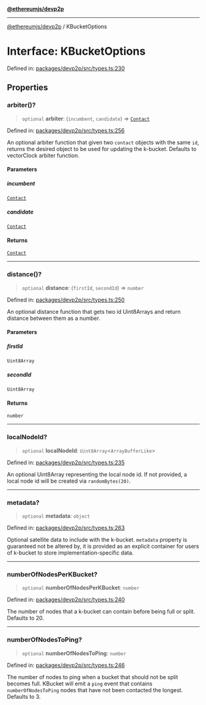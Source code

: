 [**@ethereumjs/devp2p**](../README.md)

***

[@ethereumjs/devp2p](../README.md) / KBucketOptions

# Interface: KBucketOptions

Defined in: [packages/devp2p/src/types.ts:230](https://github.com/ethereumjs/ethereumjs-monorepo/blob/master/packages/devp2p/src/types.ts#L230)

## Properties

### arbiter()?

> `optional` **arbiter**: (`incumbent`, `candidate`) => [`Contact`](Contact.md)

Defined in: [packages/devp2p/src/types.ts:256](https://github.com/ethereumjs/ethereumjs-monorepo/blob/master/packages/devp2p/src/types.ts#L256)

An optional arbiter function that given two `contact` objects with the same `id`,
returns the desired object to be used for updating the k-bucket.
Defaults to vectorClock arbiter function.

#### Parameters

##### incumbent

[`Contact`](Contact.md)

##### candidate

[`Contact`](Contact.md)

#### Returns

[`Contact`](Contact.md)

***

### distance()?

> `optional` **distance**: (`firstId`, `secondId`) => `number`

Defined in: [packages/devp2p/src/types.ts:250](https://github.com/ethereumjs/ethereumjs-monorepo/blob/master/packages/devp2p/src/types.ts#L250)

An optional distance function that gets two id Uint8Arrays and return distance between them as a number.

#### Parameters

##### firstId

`Uint8Array`

##### secondId

`Uint8Array`

#### Returns

`number`

***

### localNodeId?

> `optional` **localNodeId**: `Uint8Array`\<`ArrayBufferLike`\>

Defined in: [packages/devp2p/src/types.ts:235](https://github.com/ethereumjs/ethereumjs-monorepo/blob/master/packages/devp2p/src/types.ts#L235)

An optional Uint8Array representing the local node id.
If not provided, a local node id will be created via `randomBytes(20)`.

***

### metadata?

> `optional` **metadata**: `object`

Defined in: [packages/devp2p/src/types.ts:263](https://github.com/ethereumjs/ethereumjs-monorepo/blob/master/packages/devp2p/src/types.ts#L263)

Optional satellite data to include
with the k-bucket. `metadata` property is guaranteed not be altered by,
it is provided as an explicit container for users of k-bucket to store
implementation-specific data.

***

### numberOfNodesPerKBucket?

> `optional` **numberOfNodesPerKBucket**: `number`

Defined in: [packages/devp2p/src/types.ts:240](https://github.com/ethereumjs/ethereumjs-monorepo/blob/master/packages/devp2p/src/types.ts#L240)

The number of nodes that a k-bucket can contain before being full or split.
Defaults to 20.

***

### numberOfNodesToPing?

> `optional` **numberOfNodesToPing**: `number`

Defined in: [packages/devp2p/src/types.ts:246](https://github.com/ethereumjs/ethereumjs-monorepo/blob/master/packages/devp2p/src/types.ts#L246)

The number of nodes to ping when a bucket that should not be split becomes full.
KBucket will emit a `ping` event that contains `numberOfNodesToPing` nodes that have not been contacted the longest.
Defaults to 3.
